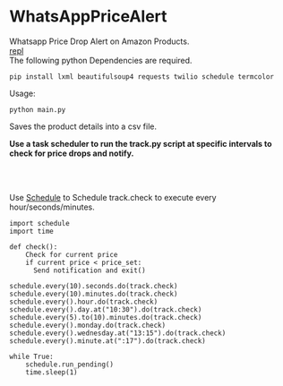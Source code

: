 # WhatsAppPriceAlert
Whatsapp Price Drop Alert on Amazon Products.
<br/>
[repl](https://repl.it/@Stan69/WhatsAppPriceNotifier)
<br/>
 The following python Dependencies are required.
```
pip install lxml beautifulsoup4 requests twilio schedule termcolor
```

 Usage:
```
python main.py
```
Saves the product details into a csv file.

<b>
Use a task scheduler to run the track.py script at specific intervals to check for price drops and notify.
</b>

<br><br>

Use [Schedule](https://pypi.org/project/schedule/) to Schedule track.check to execute every hour/seconds/minutes.
```
import schedule
import time

def check():
    Check for current price
    if current price < price_set:
      Send notification and exit()

schedule.every(10).seconds.do(track.check)
schedule.every(10).minutes.do(track.check)
schedule.every().hour.do(track.check)
schedule.every().day.at("10:30").do(track.check)
schedule.every(5).to(10).minutes.do(track.check)
schedule.every().monday.do(track.check)
schedule.every().wednesday.at("13:15").do(track.check)
schedule.every().minute.at(":17").do(track.check)

while True:
    schedule.run_pending()
    time.sleep(1)
```
